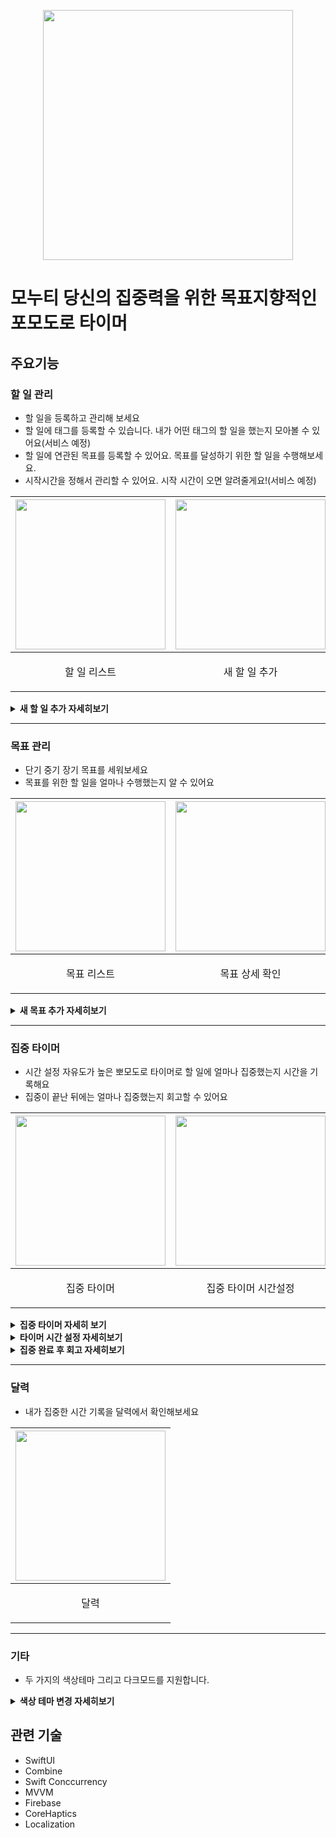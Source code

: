<p align="center">
  <img width="400" src="https://github.com/MartinLeeSJ/GongdeunTop/assets/76909552/5eeab591-2c7a-4266-8317-87ed95a8d11e">
</p>

# 모누티 당신의 집중력을 위한 목표지향적인 포모도로 타이머
## 주요기능
### 할 일 관리
- 할 일을 등록하고 관리해 보세요
- 할 일에 태그를 등록할 수 있습니다. 내가 어떤 태그의 할 일을 했는지 모아볼 수 있어요(서비스 예정)
- 할 일에 연관된 목표를 등록할 수 있어요. 목표를 달성하기 위한 할 일을 수행해보세요.
- 시작시간을 정해서 관리할 수 있어요. 시작 시간이 오면 알려줄게요!(서비스 예정)

| <img width = "240" src ="https://github.com/MartinLeeSJ/GongdeunTop/assets/76909552/d37c379e-33dd-4f65-94d3-59f718d6e56f"/> | <img width = "240" src ="https://github.com/MartinLeeSJ/GongdeunTop/assets/76909552/137c0995-4022-4b37-9bee-715faeea4ecd"/> |
|-|-|
|<p align="center">할 일 리스트</p> |<p align="center">새 할 일 추가</p>|
<details>
<summary><b>새 할 일 추가 자세히보기</b></summary>
<img width="240" src="https://github.com/MartinLeeSJ/GongdeunTop/assets/76909552/9ee41552-43b1-4e13-a245-1fa502d9ef1a">
</details>

---

### 목표 관리
- 단기 중기 장기 목표를 세워보세요
- 목표를 위한 할 일을 얼마나 수행했는지 알 수 있어요

| <img width = "240" src ="https://github.com/MartinLeeSJ/GongdeunTop/assets/76909552/516d25c9-84d1-4dd7-aa7a-80f5d344143e"/> | <img width = "240" src ="https://github.com/MartinLeeSJ/GongdeunTop/assets/76909552/5e8d2644-9404-4fe9-a75b-829c63c1108d"/> |
|-|-|
|<p align="center">목표 리스트</p> |<p align="center">목표 상세 확인</p>|

<details>
<summary><b>새 목표 추가 자세히보기</b></summary>
<img width="240" src="https://github.com/MartinLeeSJ/GongdeunTop/assets/76909552/eedd088e-c6e7-408b-ac73-7024ac7693f9">
</details>

---

### 집중 타이머
- 시간 설정 자유도가 높은 뽀모도로 타이머로 할 일에 얼마나 집중했는지 시간을 기록해요
- 집중이 끝난 뒤에는 얼마나 집중했는지 회고할 수 있어요

| <img width = "240" src ="https://github.com/MartinLeeSJ/GongdeunTop/assets/76909552/c8106087-dd00-4805-9c3a-156c20196e2c"/> | <img width = "240" src ="https://github.com/MartinLeeSJ/GongdeunTop/assets/76909552/1f570e05-5e63-479e-a2a5-95ccb1075405"/> | <img width = "240" src ="https://github.com/MartinLeeSJ/GongdeunTop/assets/76909552/880016c7-36d2-455b-8f52-e433f0600245"/> |
|-|-|-|
|<p align="center">집중 타이머</p> |<p align="center">집중 타이머 시간설정</p>| <p align="center">집중 타이머 시간설정 자유모드</p> |

<details>
<summary><b>집중 타이머 자세히 보기</b></summary>
<img width="240" src="https://github.com/MartinLeeSJ/GongdeunTop/assets/76909552/9e0f1293-58a5-4098-b33f-b79ac7b3e987">
</details>

<details>
<summary><b>타이머 시간 설정 자세히보기</b></summary>
<img width="240" src="https://github.com/MartinLeeSJ/GongdeunTop/assets/76909552/e3dc4e9b-cee4-438c-85ab-ce5a96fcd7a9">
</details>

<details>
<summary><b>집중 완료 후 회고 자세히보기</b></summary>
<img width="240" src="https://github.com/MartinLeeSJ/GongdeunTop/assets/76909552/bcc889dc-c430-4f35-98b1-1b1fad0f261d">
</details>

---

### 달력
- 내가 집중한 시간 기록을 달력에서 확인해보세요

| <img width = "240" src ="https://github.com/MartinLeeSJ/GongdeunTop/assets/76909552/7c828b99-33e3-4c88-8c1c-83ab13fa82e7"/> | 
|-|
|<p align="center">달력</p> |

---

### 기타
- 두 가지의 색상테마 그리고 다크모드를 지원합니다.

<details>
<summary><b>색상 테마 변경 자세히보기</b></summary>
<img width="240" src="https://github.com/MartinLeeSJ/GongdeunTop/assets/76909552/4bc7546d-b550-4ecd-b1e0-818a93de0457">
</details>
  

## 관련 기술
- SwiftUI
- Combine
- Swift Conccurrency
- MVVM
- Firebase
- CoreHaptics
- Localization
